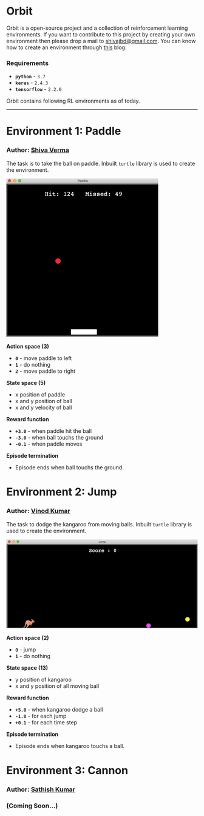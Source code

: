 # Orbit

Orbit is a open-source project and a collection of reinforcement learning environments. If you want to contribute to this project by creating your own environment then please drop a mail to shivajbd@gmail.com. You can know how to create an environment through [this](https://towardsdatascience.com/create-your-own-reinforcement-learning-environment-beb12f4151ef) blog: 

### Requirements

- **`python`** - `3.7`
- **`keras`** -  `2.4.3`
- **`tensorflow`** -  `2.2.0`

Orbit contains following RL environments as of today.

---

# Environment 1: Paddle

### Author: [Shiva Verma](https://www.linkedin.com/in/shiva-verma/)

The task is to take the ball on paddle. Inbuilt `turtle` library is used to create the environment.

<img src=Paddle/wall.gif width="400">

**Action space (3)**

- **`0`** - move paddle to left
- **`1`** - do nothing
- **`2`** - move paddle to right

**State space (5)**

- x position of paddle
- x and y position of ball 
- x and y velocity of ball

**Reward function**

- **`+3.0`** - when paddle hit the ball
- **`-3.0`** - when ball touchs the ground
- **`-0.1`** - when paddle moves

**Episode termination**

- Episode ends when ball touchs the ground.

# Environment 2: Jump

### Author: [Vinod Kumar](https://www.linkedin.com/in/vinodkumar96/)

The task to dodge the kangaroo from moving balls. Inbuilt `turtle` library is used to create the environment.

<img src=Jump/wall.gif width="600">

**Action space (2)**

- **`0`** - jump
- **`1`** - do nothing

**State space (13)**

- y position of kangaroo
- x and y position of all moving ball

**Reward function**

- **`+5.0`** - when kangaroo dodge a ball
- **`-1.0`** - for each jump
- **`+0.1`** - for each time step 

**Episode termination**

- Episode ends when kangaroo touchs a ball.

# Environment 3: Cannon 

### Author: [Sathish Kumar](https://www.linkedin.com/in/sathish-kumar-elangovan-1a5379168/)

### (Coming Soon...)
